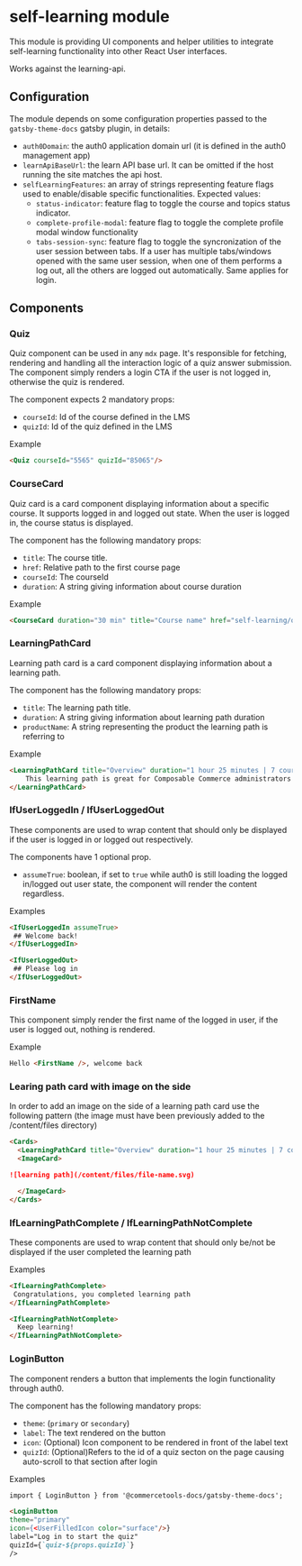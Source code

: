 # self-learning module

This module is providing UI components and helper utilities to integrate self-learning functionality
into other React User interfaces.

Works against the learning-api.

## Configuration

The module depends on some configuration properties passed to the `gatsby-theme-docs` gatsby plugin, in details:

- `auth0Domain`: the auth0 application domain url (it is defined in the auth0 management app)
- `learnApiBaseUrl`: the learn API base url. It can be omitted if the host running the site matches the api host.
- `selfLearningFeatures`: an array of strings representing feature flags used to enable/disable specific functionalities. Expected values:
  - `status-indicator`: feature flag to toggle the course and topics status indicator.
  - `complete-profile-modal`: feature flag to toggle the complete profile modal window functionality
  - `tabs-session-sync`: feature flag to toggle the syncronization of the user session between tabs. If a user has multiple tabs/windows opened with the same user session, when one of them performs a log out, all the others are logged out automatically. Same applies for login.

## Components

### Quiz

Quiz component can be used in any `mdx` page. It's responsible for fetching, rendering and handling all the interaction logic of a quiz answer submission.
The component simply renders a login CTA if the user is not logged in, otherwise the quiz is rendered.

The component expects 2 mandatory props:

- `courseId`: Id of the course defined in the LMS
- `quizId`: Id of the quiz defined in the LMS

Example

```md title="you write:" secondaryTheme
<Quiz courseId="5565" quizId="85065"/>
```

### CourseCard

Quiz card is a card component displaying information about a specific course. It supports logged in and logged out state. When the user is logged in, the course status is displayed.

The component has the following mandatory props:

- `title`: The course title.
- `href`: Relative path to the first course page
- `courseId`: The courseId
- `duration`: A string giving information about course duration

Example

```md title="you write:" secondaryTheme
<CourseCard duration="30 min" title="Course name" href="self-learning/overview" courseId="66">Course description. Introduction to extensibility possibilities available in Composable Commerce.</CourseCard>
```

### LearningPathCard

Learning path card is a card component displaying information about a learning path.

The component has the following mandatory props:

- `title`: The learning path title.
- `duration`: A string giving information about learning path duration
- `productName`: A string representing the product the learning path is referring to

Example

```md title="you write:" secondaryTheme
<LearningPathCard title="Overview" duration="1 hour 25 minutes | 7 courses" productName="Composable Commerce">
    This learning path is great for Composable Commerce administrators who create/maintain e-commerce data points, primarily work with a user interface, and have some familiarity with APIs.
</LearningPathCard>
```

### IfUserLoggedIn / IfUserLoggedOut

These components are used to wrap content that should only be displayed if the user is logged in or logged out respectively.

The components have 1 optional prop.

- `assumeTrue`: boolean, if set to `true` while auth0 is still loading the logged in/logged out user state, the component will render the content regardless.

Examples

```md title="you write:" secondaryTheme
<IfUserLoggedIn assumeTrue>
 ## Welcome back!
</IfUserLoggedIn>
```

```md title="you write:" secondaryTheme
<IfUserLoggedOut>
 ## Please log in
</IfUserLoggedOut>
```

### FirstName

This component simply render the first name of the logged in user, if the user is logged out, nothing is rendered.

Example

```md title="you write:" secondaryTheme
Hello <FirstName />, welcome back
```

### Learing path card with image on the side

In order to add an image on the side of a learning path card use the following pattern (the image must have been previously added to the /content/files directory)

```md title="you write:" secondaryTheme
<Cards>
  <LearningPathCard title="Overview" duration="1 hour 25 minutes | 7 courses" productName="Composable Commerce"> Description here</LearningPathCard>
  <ImageCard>

![learning path](/content/files/file-name.svg)

  </ImageCard>
</Cards>
```

### IfLearningPathComplete / IfLearningPathNotComplete

These components are used to wrap content that should only be/not be displayed if the user completed the learning path

Examples

```md title="you write:" secondaryTheme
<IfLearningPathComplete>
 Congratulations, you completed learning path
</IfLearningPathComplete>
```

```md title="you write:" secondaryTheme
<IfLearningPathNotComplete>
  Keep learning!
</IfLearningPathNotComplete>
```

### LoginButton

The component renders a button that implements the login functionality through auth0.

The component has the following mandatory props:

- `theme`: (`primary` or `secondary`)
- `label`: The text rendered on the button
- `icon`: (Optional) Icon component to be rendered in front of the label text
- `quizId`: (Optional)Refers to the id of a quiz secton on the page causing auto-scroll to that section after login

Examples

```md title="you write:" secondaryTheme
import { LoginButton } from '@commercetools-docs/gatsby-theme-docs';

<LoginButton
theme="primary"
icon={<UserFilledIcon color="surface"/>}
label="Log in to start the quiz"
quizId={`quiz-${props.quizId}`}
/>
```
